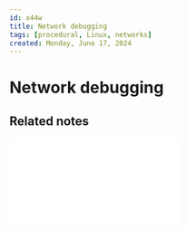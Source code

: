 ```yaml
---
id: x44w
title: Network debugging
tags: [procedural, Linux, networks]
created: Monday, June 17, 2024
---
```


# Network debugging

## Related notes

![Network scanning](Network_scanning.md)
